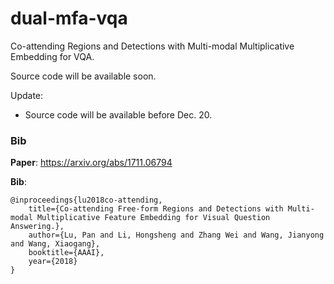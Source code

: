 # dual-mfa-vqa
Co-attending Regions and Detections with Multi-modal Multiplicative Embedding for VQA.

Source code will be available soon.

Update:
- Source code will be available before Dec. 20.

### Bib
**Paper**: https://arxiv.org/abs/1711.06794

**Bib**:
```
@inproceedings{lu2018co-attending,
	title={Co-attending Free-form Regions and Detections with Multi-modal Multiplicative Feature Embedding for Visual Question Answering.},
	author={Lu, Pan and Li, Hongsheng and Zhang Wei and Wang, Jianyong and Wang, Xiaogang},
	booktitle={AAAI},
	year={2018}
}
```
